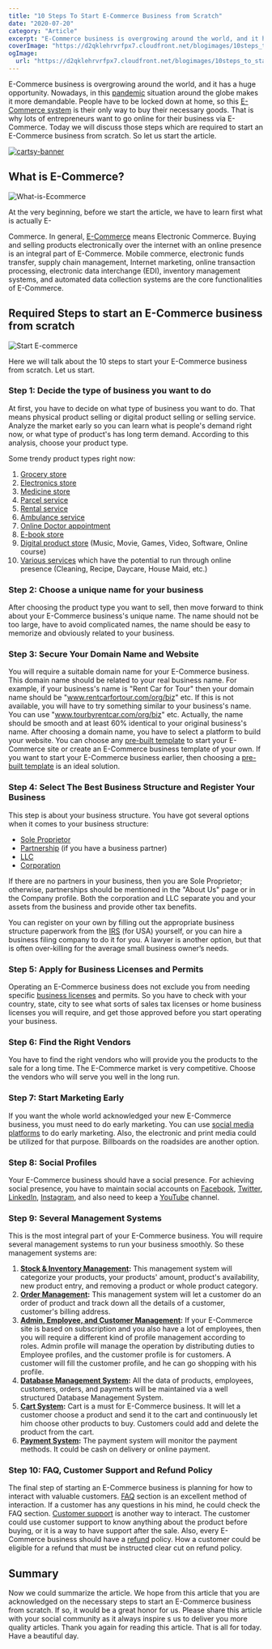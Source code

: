 ```yaml
---
title: "10 Steps To Start E-Commerce Business from Scratch"
date: "2020-07-20"
category: "Article"
excerpt: "E-Commerce business is overgrowing around the world, and it has a huge opportunity. Nowadays, in this pandemic situation around the globe makes it more demandable. People have to be locked down at home, so this E-Commerce system is their only way to buy their necessary goods. That is why lots of entrepreneurs want to go"
coverImage: "https://d2qklehrvrfpx7.cloudfront.net/blogimages/10steps_to_start_ecommerce.jpg"
ogImage:
  url: "https://d2qklehrvrfpx7.cloudfront.net/blogimages/10steps_to_start_ecommerce.jpg"
---
```


E-Commerce business is overgrowing around the world, and it has a huge opportunity. Nowadays, in this [pandemic](https://www.worldometers.info/coronavirus/) situation around the globe makes it more demandable. People have to be locked down at home, so this [E-Commerce system](https://themeforest.net/item/pickbazar-react-graphql-ecommerce-template/25283305) is their only way to buy their necessary goods. That is why lots of entrepreneurs want to go online for their business via E-Commerce. Today we will discuss those steps which are required to start an E-Commerce business from scratch. So let us start the article.

[![cartsy-banner](https://d2qklehrvrfpx7.cloudfront.net/blogimages/cartsy-banner.jpg)](https://bit.ly/cartsyTheme)

## What is E-Commerce?

![What-is-Ecommerce](https://d2qklehrvrfpx7.cloudfront.net/blogimages/10steps_to_start_ecommerce-1.jpg)

At the very beginning, before we start the article, we have to learn first what is actually E-

Commerce. In general, [E-Commerce](https://en.wikipedia.org/wiki/E-commerce) means Electronic Commerce. Buying and selling products electronically over the internet with an online presence is an integral part of E-Commerce. Mobile commerce, electronic funds transfer, supply chain management, Internet marketing, online transaction processing, electronic data interchange (EDI), inventory management systems, and automated data collection systems are the core functionalities of E-Commerce.

## Required Steps to start an E-Commerce business from scratch

![Start E-commerce](https://d2qklehrvrfpx7.cloudfront.net/blogimages/10steps_to_start_ecommerce-2.jpg)

Here we will talk about the 10 steps to start your E-Commerce business from scratch. Let us start.

### Step 1: Decide the type of business you want to do

At first, you have to decide on what type of business you want to do. That means physical product selling or digital product selling or selling service. Analyze the market early so you can learn what is people's demand right now, or what type of product's has long term demand. According to this analysis, choose your product type.

Some trendy product types right now:

1. [Grocery store](https://themeforest.net/item/pickbazar-react-graphql-ecommerce-template/25283305)
2. [Electronics store](https://themeforest.net/item/picksy-react-gatsby-grocery-ecommerce-template/26576621)
3. [Medicine store](https://themeforest.net/item/pickbazar-react-graphql-ecommerce-template/25283305)
4. [Parcel service](https://themeforest.net/item/picksy-react-gatsby-grocery-ecommerce-template/26576621)
5. [Rental service](https://themeforest.net/item/turbo-car-rental-system-wordpress-theme/17156768)
6. [Ambulance service](https://themeforest.net/item/turbo-car-rental-system-wordpress-theme/17156768)
7. [Online Doctor appointment](https://codecanyon.net/item/rnb-seasonal-pricing-addon/25037993)
8. [E-book store](https://themeforest.net/item/pickbazar-react-graphql-ecommerce-template/25283305)
9. [Digital product store](https://themeforest.net/item/pickbazar-react-graphql-ecommerce-template/25283305) (Music, Movie, Games, Video, Software, Online course)
10. [Various services](https://codecanyon.net/item/rnb-seasonal-pricing-addon/25037993) which have the potential to run through online presence (Cleaning, Recipe, Daycare, House Maid, etc.)

### Step 2: Choose a unique name for your business

After choosing the product type you want to sell, then move forward to think about your E-Commerce business's unique name. The name should not be too large, have to avoid complicated names, the name should be easy to memorize and obviously related to your business.

### Step 3: Secure Your Domain Name and Website

You will require a suitable domain name for your E-Commerce business. This domain name should be related to your real business name. For example, if your business's name is "Rent Car for Tour" then your domain name should be "www.rentcarfortour.com/org/biz" etc. If this is not available, you will have to try something similar to your business's name. You can use "www.tourbyrentcar.com/org/biz" etc. Actually, the name should be smooth and at least 60% identical to your original business's name. After choosing a domain name, you have to select a platform to build your website. You can choose any [pre-built template](https://themeforest.net/item/pickbazar-react-graphql-ecommerce-template/25283305) to start your E-Commerce site or create an E-Commerce business template of your own. If you want to start your E-Commerce business earlier, then choosing a [pre-built template](https://themeforest.net/item/picksy-react-gatsby-grocery-ecommerce-template/26576621) is an ideal solution.

### Step 4: Select The Best Business Structure and Register Your Business

This step is about your business structure. You have got several options when it comes to your business structure:

- [Sole Proprietor](https://www.sba.gov/content/sole-proprietorship)
- [Partnership](https://www.investopedia.com/terms/p/partnership.asp) (if you have a business partner)
- [LLC](https://www.investopedia.com/terms/l/llc.asp)
- [Corporation](https://www.investopedia.com/terms/c/corporation.asp)

If there are no partners in your business, then you are Sole Proprietor; otherwise, partnerships should be mentioned in the "About Us" page or in the Company profile. Both the corporation and LLC separate you and your assets from the business and provide other tax benefits.

You can register on your own by filling out the appropriate business structure paperwork from the [IRS](https://www.irs.gov/) (for USA) yourself, or you can hire a business filing company to do it for you. A lawyer is another option, but that is often over-killing for the average small business owner’s needs.

### Step 5: Apply for Business Licenses and Permits

Operating an E-Commerce business does not exclude you from needing specific [business licenses](https://en.wikipedia.org/wiki/Business_license) and permits. So you have to check with your country, state, city to see what sorts of sales tax licenses or home business licenses you will require, and get those approved before you start operating your business.

### Step 6: Find the Right Vendors

You have to find the right vendors who will provide you the products to the sale for a long time. The E-Commerce market is very competitive. Choose the vendors who will serve you well in the long run.

### Step 7: Start Marketing Early

If you want the whole world acknowledged your new E-Commerce business, you must need to do early marketing. You can use [social media platforms](https://makeawebsitehub.com/social-media-sites/) to do early marketing. Also, the electronic and print media could be utilized for that purpose. Billboards on the roadsides are another option.

### Step 8: Social Profiles

Your E-Commerce business should have a social presence. For achieving social presence, you have to maintain social accounts on [Facebook](http://www.facebook.com), [Twitter](https://twitter.com/), [LinkedIn](https://www.linkedin.com/), [Instagram](https://www.instagram.com/), and also need to keep a [YouTube](https://www.youtube.com/) channel.

### Step 9: Several Management Systems

This is the most integral part of your E-Commerce business. You will require several management systems to run your business smoothly. So these management systems are:

1. **[Stock & Inventory Management](https://www.infoentrepreneurs.org/en/guides/stock-control-and-inventory/):** This management system will categorize your products, your products' amount, product's availability, new product entry, and removing a product or whole product category.
2. **[Order Management](https://www.sana-commerce.com/e-commerce-terms/what-is-order-management-system/):** This management system will let a customer do an order of product and track down all the details of a customer, customer's billing address.
3. **[Admin, Employee, and Customer Management](https://www.citrix.com/go/jmp/upm.html):** If your E-Commerce site is based on subscription and you also have a lot of employees, then you will require a different kind of profile management according to roles. Admin profile will manage the operation by distributing duties to Employee profiles, and the customer profile is for customers. A customer will fill the customer profile, and he can go shopping with his profile.
4. **[Database Management System](https://searchsqlserver.techtarget.com/definition/database-management-system):** All the data of products, employees, customers, orders, and payments will be maintained via a well structured Database Management System.
5. **[Cart System](https://en.wikipedia.org/wiki/Shopping_cart_software):** Cart is a must for E-Commerce business. It will let a customer choose a product and send it to the cart and continuously let him choose other products to buy. Customers could add and delete the product from the cart.
6. **[Payment System](https://en.wikipedia.org/wiki/Payment_system):** The payment system will monitor the payment methods. It could be cash on delivery or online payment.

### Step 10: FAQ, Customer Support and Refund Policy

The final step of starting an E-Commerce business is planning for how to interact with valuable customers. [FAQ](https://en.wikipedia.org/wiki/FAQ) section is an excellent method of interaction. If a customer has any questions in his mind, he could check the FAQ section. [Customer support](https://en.wikipedia.org/wiki/Customer_support) is another way to interact. The customer could use customer support to know anything about the product before buying, or it is a way to have support after the sale. Also, every E-Commerce business should have a [refund](https://en.wikipedia.org/wiki/Refund) policy. How a customer could be eligible for a refund that must be instructed clear cut on refund policy.

## Summary

Now we could summarize the article. We hope from this article that you are acknowledged on the necessary steps to start an E-Commerce business from scratch. If so, it would be a great honor for us. Please share this article with your social community as it always inspire s us to deliver you more quality articles. Thank you again for reading this article. That is all for today. Have a beautiful day.
